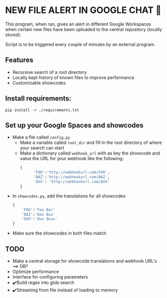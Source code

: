 # NEW FILE ALERT IN GOOGLE CHAT 🚨

This program, when ran, gives an alert in different Google Workspaces when certain new files have been uploaded to the central repository (locally stored). 

Script is to be triggered every couple of minutes by an external program.


## Features

- Recursive search of a root directory
- Locally kept history of known files to improve performance
- Customizable showcodes 

## Install requirements:

`pip install -r ./requirements.txt`

## Set up your Google Spaces and showcodes

- Make a file called `config.py`
    - Make a variable called `root_dir` and fill in the root directory of where your search can start
    - Make a dictionary called `webhook_url` with as key the showcode and value the URL for your webhook like the following:
        ```python
        {
              'FOO':'http://webhookurl.com/FOO',
              'BAZ':'http://webhookurl.com/BAZ',
              'QUX': 'http://webhookurl.com/QUX'
        }
      ```
- In `showcodes.py`, add the translations for all showcodes
  ```python
  {
      'FOO':'Foo Bar'
      'BAZ':'Baz Buz'
      'QUX':'Qux Quux'
  }
  ```
- Make sure the showcodes in both files match


## TODO

- Make a central storage for showcode translations and webhook URL's ==> DB?
- Optimize performance
- Interface for configuring parameters
- ✔️Build regex into glob search 
- ✔️Streaming from file instead of loading to memory
